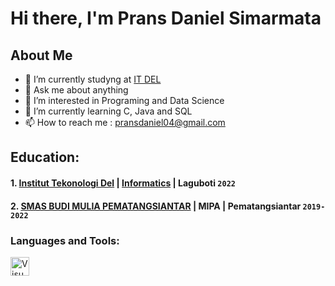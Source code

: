 # Hi there, I'm Prans Daniel Simarmata
## About Me
- 📖 I’m currently studyng at [IT DEL](https://www.del.ac.id/)
- 💬 Ask me about anything
- 👀 I’m interested in Programing and Data Science
- 🌱 I’m currently learning C, Java and SQL
- 📫 How to reach me : pransdaniel04@gmail.com

## Education: 
#### 1. [Institut Tekonologi Del](https://www.del.ac.id/) | [Informatics](https://www.del.ac.id/?page_id=1792) | Laguboti `2022`
#### 2. [SMAS BUDI MULIA PEMATANGSIANTAR](https://smabudimulia-siantar.com/sma/public/index.php) | MIPA | Pematangsiantar `2019-2022`

### Languages and Tools:

<img align="left" alt="VisualStudioCode" width="30px" src="https://cdn.jsdelivr.net/gh/devicons/devicon/icons/vscode/vscode-original.svg" style="padding-right:10px;" />
<br />

